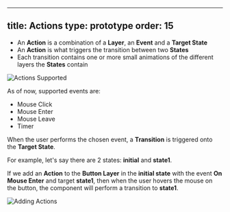 
---
title: Actions
type: prototype
order: 15
---

 - An **Action** is a combination of a **Layer**, an **Event** and a
   **Target State**
 - An **Action** is what triggers the transition between two **States**
 - Each transition contains one or more small animations of the different layers the **States** contain

![Actions Supported](http://f.cl.ly/items/0m392P3Z1E2H081S212B/Actions%20Supported.png)

As of now, supported events are:

* Mouse Click
* Mouse Enter
* Mouse Leave
* Timer

When the user performs the chosen event, a **Transition** is triggered onto the **Target State**.

For example, let's say there are 2 states: **initial** and **state1**.

If we add an **Action** to the **Button Layer** in the **initial state** with the event **On Mouse Enter** and target **state1**, then when the user hovers the mouse on the button, the component will perform a transition to **state1**.

![Adding Actions](http://f.cl.ly/items/0U321N1N0j3i3Y0r1444/[53570823639cec21b5ae615f08443441]_Action.gif)
